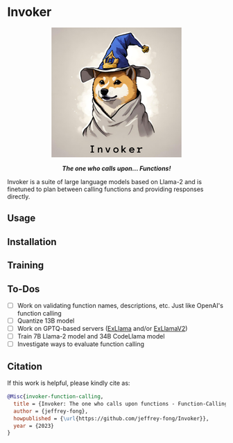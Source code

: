 # Invoker

<p align="center">
  <img width="300" height="300" src="invoker.png">
</p>

***<p style="text-align: center;">The one who calls upon... Functions!</p>***

Invoker is a suite of large language models based on Llama-2 and is finetuned to plan between calling functions and providing responses directly.

## Usage

## Installation

## Training

## To-Dos

- [ ] Work on validating function names, descriptions, etc. Just like OpenAI's function calling
- [ ] Quantize 13B model
- [ ] Work on GPTQ-based servers ([ExLlama](https://github.com/turboderp/exllama) and/or [ExLlamaV2](https://github.com/turboderp/exllamav2))
- [ ] Train 7B Llama-2 model and 34B CodeLlama model
- [ ] Investigate ways to evaluate function calling

## Citation

If this work is helpful, please kindly cite as:

```bibtex
@Misc{invoker-function-calling,
  title = {Invoker: The one who calls upon functions - Function-Calling Language Model},
  author = {jeffrey-fong},
  howpublished = {\url{https://github.com/jeffrey-fong/Invoker}},
  year = {2023}
}
```